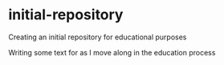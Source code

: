 initial-repository
==================

Creating an initial repository for educational purposes

Writing some text for as I move along in the education process 
